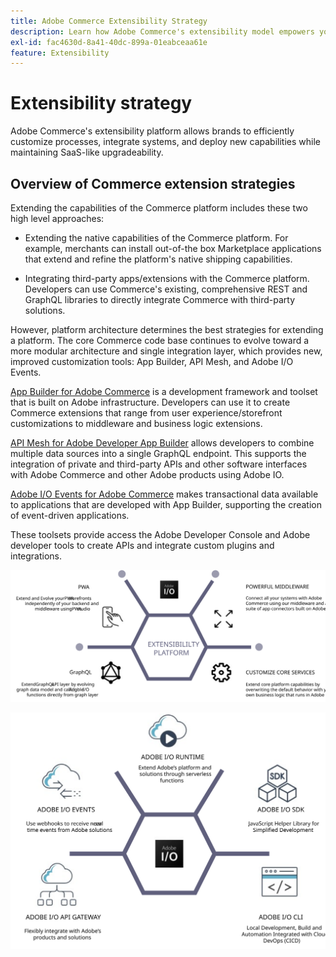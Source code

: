 ```yaml
---
title: Adobe Commerce Extensibility Strategy
description: Learn how Adobe Commerce's extensibility model empowers you to customize your implementation.
exl-id: fac4630d-8a41-40dc-899a-01eabceaa61e
feature: Extensibility
---
```

# Extensibility strategy

Adobe Commerce's extensibility platform allows brands to efficiently customize processes, integrate systems, and deploy new capabilities while maintaining SaaS-like upgradeability.

## Overview of Commerce extension strategies

Extending the capabilities of the Commerce platform includes these two high level approaches: 

*   Extending the native capabilities of the Commerce platform. For example, merchants can install out-of-the box Marketplace applications that extend and refine the platform's native shipping capabilities. 

*   Integrating third-party apps/extensions with the Commerce platform. Developers can use Commerce's existing, comprehensive REST and GraphQL libraries to directly integrate Commerce with third-party solutions. 

However, platform architecture determines the best strategies for extending a platform. The core Commerce code base continues to evolve toward a more modular architecture and single integration layer, which provides new, improved customization tools: App Builder, API Mesh, and Adobe I/O Events. 

[App Builder for Adobe Commerce](https://experienceleague.adobe.com/docs/commerce-learn/tutorials/adobe-developer-app-builder/introduction-to-app-builder.html) is a development framework and toolset that is built on Adobe infrastructure. Developers can use it to create Commerce extensions that range from user experience/storefront customizations to middleware and business logic extensions. 

[API Mesh for Adobe Developer App Builder](https://developer.adobe.com/graphql-mesh-gateway/) allows developers to combine multiple data sources into a single GraphQL endpoint. This supports the integration of private and third-party APIs and other software interfaces with Adobe Commerce and other Adobe products using Adobe IO.

[Adobe I/O Events for Adobe Commerce](https://developer.adobe.com/commerce/events/get-started/) makes transactional data available to applications that are developed with App Builder, supporting the creation of event-driven applications. 

These toolsets provide access the Adobe Developer Console and Adobe developer tools to create APIs and integrate custom plugins and integrations.

![Adobe Commerce extensibility strategy diagram](../../assets/playbooks/extensibility-strategy-1.svg)

![Adobe Commerce extensibility strategy diagram](../../assets/playbooks/extensibility-strategy-2.svg)
